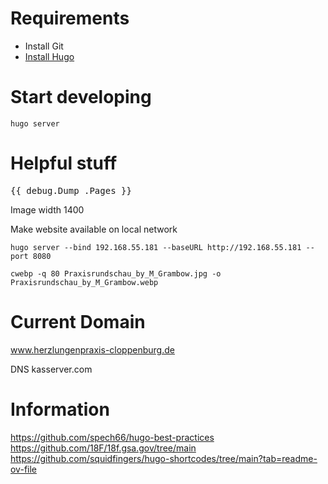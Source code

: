 # Requirements
- Install Git
- [Install Hugo](https://gohugo.io/installation/)

# Start developing
```
hugo server
```

# Helpful stuff
<pre>{{ debug.Dump .Pages }}</pre>

Image width 1400

Make website available on local network
```
hugo server --bind 192.168.55.181 --baseURL http://192.168.55.181 --port 8080
```

```
cwebp -q 80 Praxisrundschau_by_M_Grambow.jpg -o Praxisrundschau_by_M_Grambow.webp
```

# Current Domain
www.herzlungenpraxis-cloppenburg.de

DNS kasserver.com

# Information
https://github.com/spech66/hugo-best-practices
https://github.com/18F/18f.gsa.gov/tree/main
https://github.com/squidfingers/hugo-shortcodes/tree/main?tab=readme-ov-file
